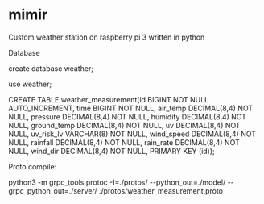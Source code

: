 # mimir

Custom weather station on raspberry pi 3 written in python


Database

create database weather;

use weather;

CREATE TABLE weather_measurement(id BIGINT NOT NULL AUTO_INCREMENT, time BIGINT NOT NULL, air_temp DECIMAL(8,4) NOT NULL, pressure DECIMAL(8,4) NOT NULL,
humidity DECIMAL(8,4) NOT NULL, ground_temp DECIMAL(8,4) NOT NULL, uv DECIMAL(8,4) NOT NULL, uv_risk_lv VARCHAR(8) NOT NULL, wind_speed DECIMAL(8,4) NOT NULL,
rainfall DECIMAL(8,4) NOT NULL, rain_rate DECIMAL(8,4) NOT NULL, wind_dir DECIMAL(8,4) NOT NULL, PRIMARY KEY (id));

Proto compile:

python3 -m grpc_tools.protoc -I=./protos/ --python_out=./model/ --grpc_python_out=./server/ ./protos/weather_measurement.proto